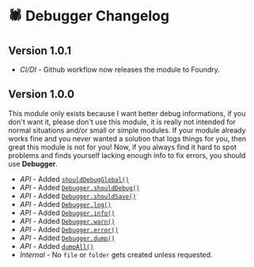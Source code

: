 # 🕷️ Debugger Changelog

## Version 1.0.1

- *CI/DI* - Github workflow now releases the module to Foundry.

## Version 1.0.0

This module only exists because I want better debug informations, if you don't want it, please don't use this module, it is really not intended for normal situations and/or small or simple modules. If your module already works fine and you never wanted a solution that logs things for you, then great this module is not for you! Now, if you always find it hard to spot problems and finds yourself lacking enough info to fix errors, you should use **Debugger**.

- *API* - Added [`shouldDebugGlobal()`](https://modules.zoty.dev/debugger/apiReference.html#should-debug-global)
- *API* - Added [`Debugger.shouldDebug()`](https://modules.zoty.dev/debugger/apiReference.html#should-debug)
- *API* - Added [`Debugger.shouldSave()`](https://modules.zoty.dev/debugger/apiReference.html#should-save)
- *API* - Added [`Debugger.log()`](https://modules.zoty.dev/debugger/apiReference.html#log)
- *API* - Added [`Debugger.info()`](https://modules.zoty.dev/debugger/apiReference.html#info)
- *API* - Added [`Debugger.warn()`](https://modules.zoty.dev/debugger/apiReference.html#warn)
- *API* - Added [`Debugger.error()`](https://modules.zoty.dev/debugger/apiReference.html#error)
- *API* - Added [`Debugger.dump()`](https://modules.zoty.dev/debugger/apiReference.html#dump)
- *API* - Added [`dumpAll()`](https://modules.zoty.dev/debugger/apiReference.html#dump-all)
- *Internal* - No `file` or `folder` gets created unless requested.

##
